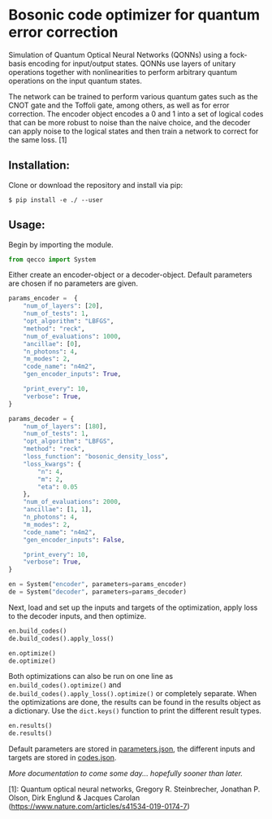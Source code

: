 # Bosonic code optimizer for quantum error correction

Simulation of Quantum Optical Neural Networks (QONNs) using a fock-basis encoding for input/output states. QONNs use layers of unitary operations together with nonlinearities to perform arbitrary quantum operations on the input quantum states.

The network can be trained to perform various quantum gates such as the CNOT gate and the Toffoli gate, among others, as well as for error correction. The encoder object encodes a 0 and 1 into a set of logical codes that can be more robust to noise than the naive choice, and the decoder can apply noise to the logical states and then train a network to correct for the same loss. [1]

## Installation:

Clone or download the repository and install via pip:

    $ pip install -e ./ --user

## Usage:
Begin by importing the module.

```python
from qecco import System
```

Either create an encoder-object or a decoder-object. Default parameters are chosen if no parameters are given.

```python
params_encoder =  {
    "num_of_layers": [20],
    "num_of_tests": 1,
    "opt_algorithm": "LBFGS",
    "method": "reck",
    "num_of_evaluations": 1000,
    "ancillae": [0],
    "n_photons": 4,
    "m_modes": 2,
    "code_name": "n4m2",
    "gen_encoder_inputs": True,

    "print_every": 10,
    "verbose": True,
}

params_decoder = {
    "num_of_layers": [180],
    "num_of_tests": 1,
    "opt_algorithm": "LBFGS",
    "method": "reck",
    "loss_function": "bosonic_density_loss",
    "loss_kwargs": {
        "n": 4,
        "m": 2,
        "eta": 0.05
    },
    "num_of_evaluations": 2000,
    "ancillae": [1, 1],
    "n_photons": 4,
    "m_modes": 2,
    "code_name": "n4m2",
    "gen_encoder_inputs": False,

    "print_every": 10,
    "verbose": True,
}

en = System("encoder", parameters=params_encoder)
de = System("decoder", parameters=params_decoder)
```

Next, load and set up the inputs and targets of the optimization, apply loss to the decoder inputs, and then optimize.

```python
en.build_codes()
de.build_codes().apply_loss()

en.optimize()
de.optimize()
```

Both optimizations can also be run on one line as `en.build_codes().optimize()` and `de.build_codes().apply_loss().optimize()` or completely separate. When the optimizations are done, the results can be found in the results object as a dictionary. Use the `dict.keys()` function to print the different result types.

```python
en.results()
de.results()
```

Default parameters are stored in [parameters.json](qecco/system/parameters.json), the different inputs and targets are stored in [codes.json](qecco/system/codes.json).

*More documentation to come some day... hopefully sooner than later.*

[1]: Quantum optical neural networks, Gregory R. Steinbrecher, Jonathan P. Olson, Dirk Englund & Jacques Carolan (https://www.nature.com/articles/s41534-019-0174-7)